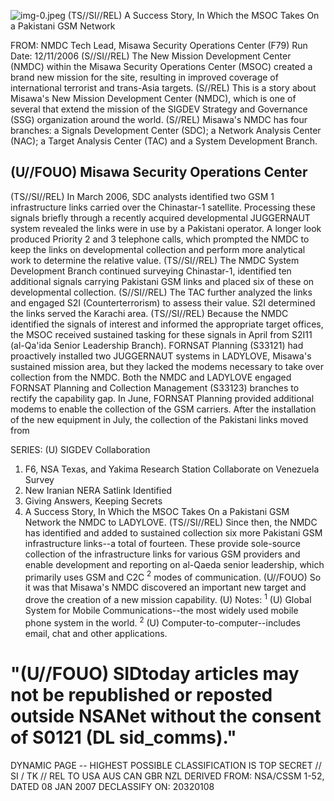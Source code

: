 ![img-0.jpeg](img-0.jpeg)
(TS//SI//REL) A Success Story, In Which the MSOC Takes On a Pakistani GSM Network

FROM:
NMDC Tech Lead, Misawa Security Operations Center (F79)
Run Date: 12/11/2006
(S//SI//REL) The New Mission Development Center (NMDC) within the Misawa Security Operations Center (MSOC) created a brand new mission for the site, resulting in improved coverage of international terrorist and trans-Asia targets.
(S//REL) This is a story about Misawa's New Mission Development Center (NMDC), which is one of several that extend the mission of the SIGDEV Strategy and Governance (SSG) organization around the world.
(S//REL) Misawa's NMDC has four branches: a Signals Development Center (SDC); a Network Analysis Center (NAC); a Target Analysis Center (TAC) and a System Development Branch.

## (U//FOUO) Misawa Security Operations Center

(TS//SI//REL) In March 2006, SDC analysts identified two GSM 1 infrastructure links carried over the Chinastar-1 satellite. Processing these signals briefly through a recently acquired developmental JUGGERNAUT system revealed the links were in use by a Pakistani operator. A longer look produced Priority 2 and 3 telephone calls, which prompted the NMDC to keep the links on developmental collection and perform more analytical work to determine the relative value.
(TS//SI//REL) The NMDC System Development Branch continued surveying Chinastar-1, identified ten additional signals carrying Pakistani GSM links and placed six of these on developmental collection.
(S//SI//REL) The TAC further analyzed the links and engaged S2I (Counterterrorism) to assess their value. S2I determined the links served the Karachi area.
(TS//SI//REL) Because the NMDC identified the signals of interest and informed the appropriate target offices, the MSOC received sustained tasking for these signals in April from S2I11 (al-Qa'ida Senior Leadership Branch). FORNSAT Planning (S33121) had proactively installed two JUGGERNAUT systems in LADYLOVE, Misawa's sustained mission area, but they lacked the modems necessary to take over collection from the NMDC. Both the NMDC and LADYLOVE engaged FORNSAT Planning and Collection Management (S33123) branches to rectify the capability gap. In June, FORNSAT Planning provided additional modems to enable the collection of the GSM carriers. After the installation of the new equipment in July, the collection of the Pakistani links moved from

SERIES:
(U) SIGDEV Collaboration

1. F6, NSA Texas, and Yakima Research Station Collaborate on Venezuela Survey
2. New Iranian NERA Satlink Identified
3. Giving Answers, Keeping Secrets
4. A Success Story, In Which the MSOC Takes On a Pakistani GSM Network
the NMDC to LADYLOVE.
(TS//SI//REL) Since then, the NMDC has identified and added to sustained collection six more Pakistani GSM infrastructure links--a total of fourteen. These provide sole-source collection of the infrastructure links for various GSM providers and enable development and reporting on al-Qaeda senior leadership, which primarily uses GSM and C2C ${ }^{2}$ modes of communication.
(U//FOUO) So it was that Misawa's NMDC discovered an important new target and drove the creation of a new mission capability.
(U) Notes:
${ }^{1}$ (U) Global System for Mobile Communications--the most widely used mobile phone system in the world.
${ }^{2}$ (U) Computer-to-computer--includes email, chat and other applications.

# "(U//FOUO) SIDtoday articles may not be republished or reposted outside NSANet without the consent of S0121 (DL sid_comms)." 

DYNAMIC PAGE -- HIGHEST POSSIBLE CLASSIFICATION IS
TOP SECRET // SI / TK // REL TO USA AUS CAN GBR NZL
DERIVED FROM: NSA/CSSM 1-52, DATED 08 JAN 2007 DECLASSIFY ON: 20320108
